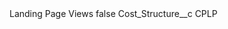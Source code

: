 <?xml version="1.0" encoding="UTF-8"?>
<CustomMetadata xmlns="http://soap.sforce.com/2006/04/metadata" xmlns:xsi="http://www.w3.org/2001/XMLSchema-instance" xmlns:xsd="http://www.w3.org/2001/XMLSchema">
    <label>Landing Page Views</label>
    <protected>false</protected>
    <values>
        <field>Cost_Structure__c</field>
        <value xsi:type="xsd:string">CPLP</value>
    </values>
</CustomMetadata>
